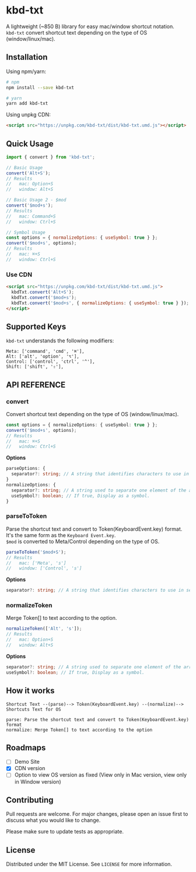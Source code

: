 # kbd-txt

A lightweight (~850 B) library for easy mac/window shortcut notation.  
`kbd-txt` convert shortcut text depending on the type of OS (window/linux/mac).

## Installation

Using npm/yarn:

```bash
# npm
npm install --save kbd-txt

# yarn
yarn add kbd-txt
```

Using unpkg CDN:

```html
<script src="https://unpkg.com/kbd-txt/dist/kbd-txt.umd.js"></script>
```

## Quick Usage

```js
import { convert } from 'kbd-txt';

// Basic Usage
convert('Alt+S');
// Results
//   mac: Option+S
//   window: Alt+S

// Basic Usage 2 - $mod
convert('$mod+s');
// Results
//   mac: Command+S
//   window: Ctrl+S

// Symbol Usage
const options = { normalizeOptions: { useSymbol: true } };
convert('$mod+s', options);
// Results
//   mac: ⌘+S
//   window: Ctrl+S
```

### Use CDN

```html
<script src="https://unpkg.com/kbd-txt/dist/kbd-txt.umd.js">
  kbdTxt.convert('Alt+S');
  kbdTxt.convert('$mod+s');
  kbdTxt.convert('$mod+s', { normalizeOptions: { useSymbol: true } });
</script>
```

## Supported Keys

`kbd-txt` understands the following modifiers:

```
Meta: ['command', 'cmd', '⌘'],
Alt: ['alt', 'option', '⌥'],
Control: ['control', 'ctrl', '^'],
Shift: ['shift', '⇧'],
```

## API REFERENCE

### convert

Convert shortcut text depending on the type of OS (window/linux/mac).

```ts
const options = { normalizeOptions: { useSymbol: true } };
convert('$mod+s', options);
// Results
//   mac: ⌘+S
//   window: Ctrl+S
```

**Options**

```ts
parseOptions: {
  separator?: string; // A string that identifies characters to use in separating the string.
}
normalizeOptions: {
  separator?: string; // A string used to separate one element of the array from the next in the resulting string.
  useSymbol?: boolean; // If true, Display as a symbol.
}
```

### parseToToken

Parse the shortcut text and convert to Token(KeyboardEvent.key) format.  
It's the same form as the `Keyboard Event.key`.  
`$mod` is converted to Meta/Control depending on the type of OS.

```ts
parseToToken('$mod+S');
// Results
//   mac: ['Meta', 's']
//   window: ['Control', 's']
```

**Options**

```ts
separator?: string; // A string that identifies characters to use in separating the string.
```

### normalizeToken

Merge Token[] to text according to the option.

```ts
normalizeToken(['Alt', 's']);
// Results
//   mac: Option+S
//   window: Alt+S
```

**Options**

```ts
separator?: string; // A string used to separate one element of the array from the next in the resulting string.
useSymbol?: boolean; // If true, Display as a symbol.
```

## How it works

```
Shortcut Text --(parse)--> Token(KeyboardEvent.key) --(normalize)--> Shortcuts Text for OS

parse: Parse the shortcut text and convert to Token(KeyboardEvent.key) format
normalize: Merge Token[] to text according to the option
```

## Roadmaps

- [ ] Demo Site
- [x] CDN version
- [ ] Option to view OS version as fixed (View only in Mac version, view only in Window version)

## Contributing

Pull requests are welcome. For major changes, please open an issue first to discuss what you would like to change.

Please make sure to update tests as appropriate.

## License

Distributed under the MIT License. See `LICENSE` for more information.
